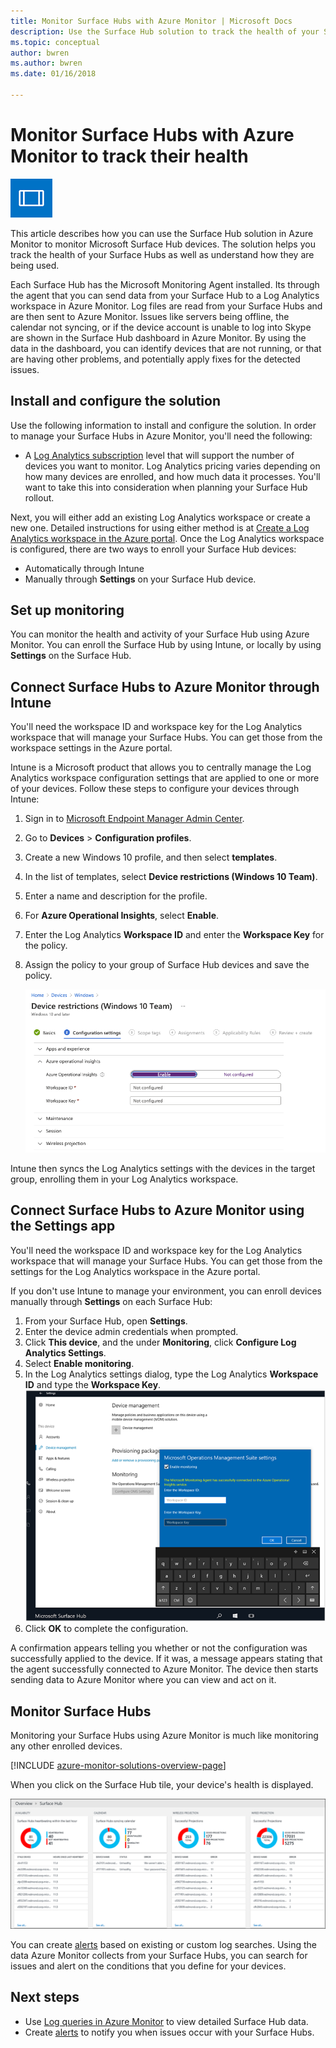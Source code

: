 ```yaml
---
title: Monitor Surface Hubs with Azure Monitor | Microsoft Docs
description: Use the Surface Hub solution to track the health of your Surface Hubs and understand how they are being used.
ms.topic: conceptual
author: bwren
ms.author: bwren
ms.date: 01/16/2018

---
```


# Monitor Surface Hubs with Azure Monitor to track their health

![Surface Hub symbol](./media/surface-hubs/surface-hub-symbol.png)

This article describes how you can use the Surface Hub solution in Azure Monitor to monitor Microsoft Surface Hub devices. The solution helps you track the health of your Surface Hubs as well as understand how they are being used.

Each Surface Hub has the Microsoft Monitoring Agent installed. Its through the agent that you can send data from your Surface Hub to a Log Analytics workspace in Azure Monitor. Log files are read from your Surface Hubs and are then sent to Azure Monitor. Issues like servers being offline, the calendar not syncing, or if the device account is unable to log into Skype are shown in the Surface Hub dashboard in Azure Monitor. By using the data in the dashboard, you can identify devices that are not running, or that are having other problems, and potentially apply fixes for the detected issues.

## Install and configure the solution
Use the following information to install and configure the solution. In order to manage your Surface Hubs in Azure Monitor, you'll need the following:

* A [Log Analytics subscription](https://azure.microsoft.com/pricing/details/log-analytics/) level that will support the number of devices you want to monitor. Log Analytics pricing varies depending on how many devices are enrolled, and how much data it processes. You'll want to take this into consideration when planning your Surface Hub rollout.

Next, you will either add an existing Log Analytics workspace or create a new one. Detailed instructions for using either method is at [Create a Log Analytics workspace in the Azure portal](../logs/quick-create-workspace.md). Once the Log Analytics workspace is configured, there are two ways to enroll your Surface Hub devices:

* Automatically through Intune
* Manually through **Settings** on your Surface Hub device.

## Set up monitoring
You can monitor the health and activity of your Surface Hub using Azure Monitor. You can enroll the Surface Hub by using Intune, or locally by using **Settings** on the Surface Hub.

## Connect Surface Hubs to Azure Monitor through Intune
You'll need the workspace ID and workspace key for the Log Analytics workspace that will manage your Surface Hubs. You can get those from the workspace settings in the Azure portal.

Intune is a Microsoft product that allows you to centrally manage the Log Analytics workspace configuration settings that are applied to one or more of your devices. Follow these steps to configure your devices through Intune:

1. Sign in to [Microsoft Endpoint Manager Admin Center](https://endpoint.microsoft.com/).
2. Go to **Devices** > **Configuration profiles**.
3. Create a new Windows 10 profile, and then select **templates**.
4. In the list of templates, select **Device restrictions (Windows 10 Team)**.
5. Enter a name and description for the profile.
6. For **Azure Operational Insights**, select **Enable**.
7. Enter the Log Analytics **Workspace ID** and enter the **Workspace Key** for the policy.
8. Assign the policy to your group of Surface Hub devices and save the policy.

   ![Screenshot that shows setting an Intune policy.](./media/surface-hubs/intune.png)

Intune then syncs the Log Analytics settings with the devices in the target group, enrolling them in your Log Analytics workspace.

## Connect Surface Hubs to Azure Monitor using the Settings app
You'll need the workspace ID and workspace key for the Log Analytics workspace that will manage your Surface Hubs. You can get those from the settings for the Log Analytics workspace in the Azure portal.

If you don't use Intune to manage your environment, you can enroll devices manually through **Settings** on each Surface Hub:

1. From your Surface Hub, open **Settings**.
2. Enter the device admin credentials when prompted.
3. Click **This device**, and the under **Monitoring**, click **Configure Log Analytics Settings**.
4. Select **Enable monitoring**.
5. In the Log Analytics settings dialog, type the Log Analytics **Workspace ID** and type the **Workspace Key**.  
   ![Screenshot shows the Microsoft Operations Manager Suite settings with Enable monitoring selected and text boxes for Workspace ID and Workspace Key.](./media/surface-hubs/settings.png)
6. Click **OK** to complete the configuration.

A confirmation appears telling you whether or not the configuration was successfully applied to the device. If it was, a message appears stating that the agent successfully connected to Azure Monitor. The device then starts sending data to Azure Monitor where you can view and act on it.

## Monitor Surface Hubs
Monitoring your Surface Hubs using Azure Monitor is much like monitoring any other enrolled devices.

[!INCLUDE [azure-monitor-solutions-overview-page](../../../includes/azure-monitor-solutions-overview-page.md)]

When you click on the Surface Hub tile, your device's health is displayed.

   ![Surface Hub dashboard](./media/surface-hubs/surface-hub-dashboard.png)

You can create [alerts](../alerts/alerts-overview.md) based on existing or custom log searches. Using the data Azure Monitor collects from your Surface Hubs, you can search for issues and alert on the conditions that you define for your devices.

## Next steps
* Use [Log queries in Azure Monitor](../logs/log-query-overview.md) to view detailed Surface Hub data.
* Create [alerts](../alerts/alerts-overview.md) to notify you when issues occur with your Surface Hubs.
